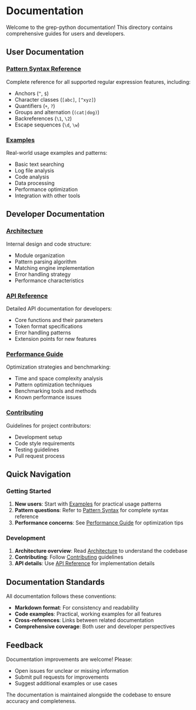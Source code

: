 # Documentation

Welcome to the grep-python documentation! This directory contains comprehensive guides for users and developers.

## User Documentation

### [Pattern Syntax Reference](pattern_syntax.md)

Complete reference for all supported regular expression features, including:

- Anchors (`^`, `$`)
- Character classes (`[abc]`, `[^xyz]`)
- Quantifiers (`+`, `?`)
- Groups and alternation (`(cat|dog)`)
- Backreferences (`\1`, `\2`)
- Escape sequences (`\d`, `\w`)

### [Examples](examples.md)

Real-world usage examples and patterns:

- Basic text searching
- Log file analysis
- Code analysis
- Data processing
- Performance optimization
- Integration with other tools

## Developer Documentation

### [Architecture](architecture.md)

Internal design and code structure:

- Module organization
- Pattern parsing algorithm
- Matching engine implementation
- Error handling strategy
- Performance characteristics

### [API Reference](api.md)

Detailed API documentation for developers:

- Core functions and their parameters
- Token format specifications
- Error handling patterns
- Extension points for new features

### [Performance Guide](performance.md)

Optimization strategies and benchmarking:

- Time and space complexity analysis
- Pattern optimization techniques
- Benchmarking tools and methods
- Known performance issues

### [Contributing](contributing.md)

Guidelines for project contributors:

- Development setup
- Code style requirements
- Testing guidelines
- Pull request process

## Quick Navigation

### Getting Started

1. **New users**: Start with [Examples](examples.md) for practical usage patterns
2. **Pattern questions**: Refer to [Pattern Syntax](pattern_syntax.md) for complete syntax reference
3. **Performance concerns**: See [Performance Guide](performance.md) for optimization tips

### Development

1. **Architecture overview**: Read [Architecture](architecture.md) to understand the codebase
2. **Contributing**: Follow [Contributing](contributing.md) guidelines
3. **API details**: Use [API Reference](api.md) for implementation details

## Documentation Standards

All documentation follows these conventions:

- **Markdown format**: For consistency and readability
- **Code examples**: Practical, working examples for all features
- **Cross-references**: Links between related documentation
- **Comprehensive coverage**: Both user and developer perspectives

## Feedback

Documentation improvements are welcome! Please:

- Open issues for unclear or missing information
- Submit pull requests for improvements
- Suggest additional examples or use cases

The documentation is maintained alongside the codebase to ensure accuracy and completeness.
